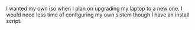 I wanted my own iso when I plan on upgrading my laptop to a new one. I would need less time of configuring my own sistem though I have an install script.
